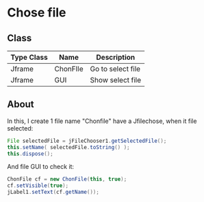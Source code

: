 # Chose file

## Class 

| Type Class | Name | Description |
| ------------ | ------ | ---------------------- |
| Jframe | ChonFIle | Go to select file |
| Jframe | GUI | Show select file |


## About

In this, 
I create 1 file name "Chonfile" have a Jfilechose, when it file selected:

```java
File selectedFile = jFileChooser1.getSelectedFile();
this.setName( selectedFile.toString() );
this.dispose();
```

And file GUI to check it:

```java
ChonFile cf = new ChonFile(this, true);
cf.setVisible(true);
jLabel1.setText(cf.getName());
```
